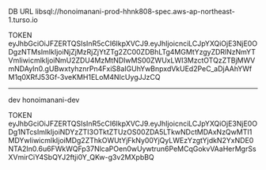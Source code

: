 DB URL
libsql://honoimanani-prod-hhnk808-spec.aws-ap-northeast-1.turso.io


TOKEN
eyJhbGciOiJFZERTQSIsInR5cCI6IkpXVCJ9.eyJhIjoicnciLCJpYXQiOjE3NjE0ODgzNTMsImlkIjoiNjZjMzRjZjYtZTg2ZC00ZDBhLTg4MGMtYzgyZDRlNzNmYTVmIiwicmlkIjoiNmU2ZDU4MzMtNDIwMS00ZWUxLWI3MzctOTQzZTBjMWVmNDAyIn0.gUBwxtyhznrPn4FxiS8aIGUhYwBnpxdVkUEd2PeC_aDjAAhYWfM1q0XRfJ53Gf-3veKMH1ELoM4NIcUygJJzCQ


-----------
dev
honoimanani-dev

TOKEN
eyJhbGciOiJFZERTQSIsInR5cCI6IkpXVCJ9.eyJhIjoicnciLCJpYXQiOjE3NjE0ODg1NTcsImlkIjoiNDYzZTI3OTktZTUzOS00ZDA5LTkwNDctMDAxNzQwMTI1MDYwIiwicmlkIjoiMDg2ZThkOWUtYjFkNy00YjQyLWEzYzgtYjdkN2YxNDE0NTA2In0.6u6FWkWQFp37NlcaPOen0wUywtrun6PeMCqGokvVAaHerMgrSsXVmirCiY4SbQYJ2ftji0Y_QKw-g3v2MXpbBQ

